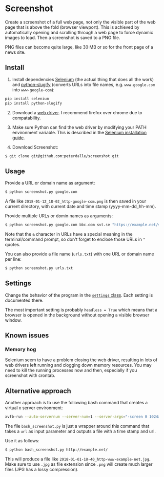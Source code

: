 # Screenshot

Create a screenshot of a full web page, not only the visible part of the web page that is above the fold (browser viewport). This is achieved by automatically opening and scrolling through a web page to force dynamic images to load. Then a screenshot is saved to a PNG file.

PNG files can become quite large, like 30 MB or so for the front page of a news site.

## Install

1. Install dependencies [Selenium](https://www.seleniumhq.org/) (the actual thing that does all the work) and [python-slugify](https://pypi.python.org/pypi/python-slugify) (converts URLs into file names, e.g. `www.google.com` into `www-google-com`):

```bash
pip install selenium
pip install python-slugify
```

2. Download a [web driver](https://www.seleniumhq.org/docs/03_webdriver.jsp). I recommend firefox over chrome due to compatability.

3. Make sure Python can find the web driver by modifying your PATH environment variable. This is described in the [Selenium installation guide](http://selenium-python.readthedocs.io/installation.html).

4. Download Screenshot:

```bash
$ git clone git@github.com:peterdalle/screenshot.git
```

## Usage

Provide a URL or domain name as argument:

```bash
$ python screenshot.py google.com
```

A file like `2018-01-12_18-02_http-google-com.png` is then saved in your current directory, with current date and time stamp (yyyy-mm-dd_hh-mm).

Provide multiple URLs or domin names as arguments:

```bash
$ python screenshot.py google.com bbc.com svt.se "https://example.net/search?q=test&p=3"
```

Note that the `&` character in URLs have a special meaning in the terminal/command prompt, so don't forget to enclose those URLs in `"` quotes.

You can also provide a file name (`urls.txt`) with one URL or domain name per line:

```bash
$ python screenshot.py urls.txt
```

## Settings

Change the behavior of the program in the [`settings` class](/screenshot.py#L10). Each setting is documented there.

The most important setting is probably `headless = True` which means that a browser is opened in the background without opening a visible browser window.

## Known issues

### Memory hog

Selenium seem to have a problem closing the web driver, resulting in lots of web drivers left running and clogging down memory resources. You may need to kill the running processes now and then, especially if you screenshot with crontab.

## Alternative approach

Another approach is to use the following bash command that creates a virtual x server environment:

```bash
xvfb-run --auto-servernum --server-num=1 --server-args="-screen 0 1024x8048x16" cutycapt --url="http://example.net/" --out="example.net.jpg"
```

The file `bash_screenshot.py` is just a wrapper around this command that takes a `url` as input parameter and outputs a file with a time stamp and url.

Use it as follows:

```bash
$ python bash_screenshot.py http://example.net/
```

This will produce a file like `2018-01-01-18-40_http-www-example-net.jpg`. Make sure to use `.jpg` as file extension since `.png` will create much larger files (JPG has a lossy compression).
